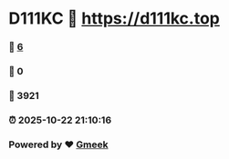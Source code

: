 # D111KC :link: https://d111kc.top 
### :page_facing_up: [6](https://d111kc.top/tag.html) 
### :speech_balloon: 0 
### :hibiscus: 3921 
### :alarm_clock: 2025-10-22 21:10:16 
### Powered by :heart: [Gmeek](https://github.com/Meekdai/Gmeek)
